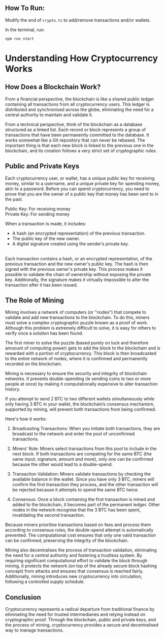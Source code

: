 ## How To Run:

Modify the end of `crypto.ts` to add/remove transactions and/or wallets.

In the terminal, run:
```
npm run start
```

# Understanding How Cryptocurrency Works

## How Does a Blockchain Work?
From a financial perspective, the blockchain is like a shared public ledger containing all transactions from all cryptocurrency users. This ledger is distributed and synchronised across the globe, eliminating the need for a central authority to maintain and validate it.

From a technical perspective, think of the blockchain as a database structured as a linked list. Each record or block represents a group of transactions that have been permanently committed to the database. It works somewhat like a Git repository that can never be rebased. The important thing is that each new block is linked to the previous one in the blockchain, and its creation follows a very strict set of cryptographic rules.

## Public and Private Keys
Each cryptocurrency user, or wallet, has a unique public key for receiving money, similar to a username, and a unique private key for spending money, akin to a password. Before you can spend cryptocurrency, you need to prove that you are the owner of a public key that money has been sent to in the past.

Public Key: For receiving money\
Private Key: For sending money

When a transaction is made, it includes:
- A hash (an encrypted representation) of the previous transaction.
- The public key of the new owner.
- A digital signature created using the sender’s private key.

<br>
Each transaction contains a hash, or an encrypted representation, of the previous transaction and the new owner's public key. The hash is then signed with the previous owner's private key. This process makes it possible to validate the chain of ownership without exposing the private key. Additionally, the signature makes it virtually impossible to alter the transaction after it has been issued.

## The Role of Mining
Mining involves a network of computers (or "nodes") that compete to validate and add new transactions to the blockchain. To do this, miners must solve a complex cryptographic puzzle known as a proof of work. Although this problem is extremely difficult to solve, it is easy for others to verify once a solution has been found.

The first miner to solve the puzzle (based purely on luck and therefore amoount of computing power) gets to add the block to the blockchain and is rewarded with a portion of cryptocurrency. This block is then broadcasted to the entire network of nodes, where it is confirmed and permanently recorded on the blockchain.

Mining is necessary to ensure the security and integrity of blockchain networks. It prevents double-spending (ie sending coins to two or more people at once) by making it computationally expensive to alter transaction history.

If you attempt to send 2 BTC to two different wallets simultaneously while only having 3 BTC in your wallet, the blockchain’s consensus mechanism, supported by mining, will prevent both transactions from being confirmed.

Here's how it works:

1. Broadcasting Transactions: When you initiate both transactions, they are broadcast to the network and enter the pool of unconfirmed transactions.

2. Miners’ Role: Miners select transactions from this pool to include in the next block. If both transactions are competing for the same BTC (the same input; signature, amount and more), only one can be confirmed because the other would lead to a double-spend.

3. Transaction Validation: Miners validate transactions by checking the available balance in the wallet. Since you have only 3 BTC, miners will confirm the first transaction they process, and the other transaction will be rejected because it attempts to spend the same BTC twice.

4. Consensus: Once a block containing the first transaction is mined and added to the blockchain, it becomes part of the permanent ledger. Other nodes in the network recognise that the 3 BTC has been spent, invalidating the second transaction.

Because miners prioritise transactions based on fees and process them according to consensus rules, the double-spend attempt is automatically prevented. The computational cost ensures that only one valid transaction can be confirmed, preserving the integrity of the blockchain.

Mining also decentralises the process of transaction validation, eliminating the need for a central authority and fostering a trustless system. By requiring significant computational effort to validate the block through mining, it protects the network (on top of the already secure block hashing concept) from attacks and ensures that consensus is reached fairly. Additionally, mining introduces new cryptocurrency into circulation, following a controlled supply schedule.

## Conclusion
Cryptocurrency represents a radical departure from traditional finance by eliminating the need for trusted intermediaries and relying instead on cryptographic proof. Through the blockchain, public and private keys, and the process of mining, cryptocurrency provides a secure and decentralised way to manage transactions.

